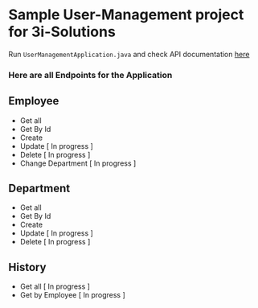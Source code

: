 # Sample User-Management project for 3i-Solutions

Run `UserManagementApplication.java` and check API documentation [here](http://localhost:8080/swagger-ui.html)
 
### Here are all Endpoints for the Application


## Employee 

 - Get all 
 - Get By Id
 - Create 
 - Update [ In progress ]
 - Delete [ In progress ]
 - Change Department [ In progress ]
 
## Department 

 - Get all 
 - Get By Id
 - Create 
 - Update [ In progress ]
 - Delete [ In progress ]
 
## History

 - Get all [ In progress ]
 - Get by Employee [ In progress ]